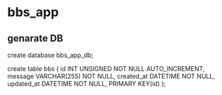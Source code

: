 # bbs_app

## genarate DB

create database bbs_app_db;

create table bbs (
    id INT UNSIGNED NOT NULL AUTO_INCREMENT,
    message VARCHAR(255) NOT NULL,
    created_at DATETIME NOT NULL,
    updated_at DATETIME NOT NULL,
    PRIMARY KEY(id)
 );
